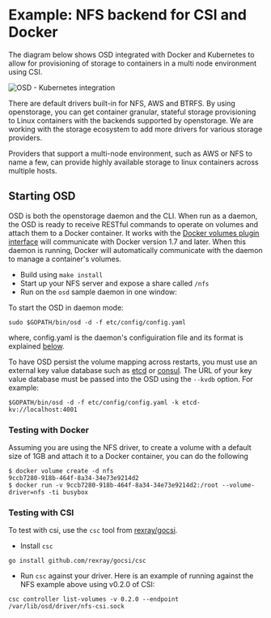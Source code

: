 # Example: NFS backend for CSI and Docker

The diagram below shows OSD integrated with Docker and Kubernetes to allow for provisioning of storage to containers in a multi node environment using CSI.

![OSD - Kubernetes integration](https://i.imgur.com/ktcVm10.png)

There are default drivers built-in for NFS, AWS and BTRFS.  By using openstorage, you can get container granular, stateful storage provisioning to Linux containers with the backends supported by openstorage.  We are working with the storage ecosystem to add more drivers for various storage providers.

Providers that support a multi-node environment, such as AWS or NFS to name a few, can provide highly available storage to linux containers across multiple hosts.

## Starting OSD

OSD is both the openstorage daemon and the CLI.  When run as a daemon, the OSD is ready to receive RESTful commands to operate on volumes and attach them to a Docker container.  It works with the [Docker volumes plugin interface](https://github.com/docker/docker/blob/e5af7a0e869c0a66f8ab30d3a90280843b9999e0/docs/extend/plugins_volume.md) will communicate with Docker version 1.7 and later.  When this daemon is running, Docker will automatically communicate with the daemon to manage a container's volumes.

* Build using `make install`
* Start up your NFS server and expose a share called `/nfs`
* Run on the `osd` sample daemon in one window:

To start the OSD in daemon mode:

```
sudo $GOPATH/bin/osd -d -f etc/config/config.yaml
```

where, config.yaml is the daemon's configuiration file and its format is explained [below](https://github.com/libopenstorage/openstorage/blob/master/README.md#osd-config-file).

To have OSD persist the volume mapping across restarts, you must use an external key value database such as [etcd](https://coreos.com/etcd/docs/latest/docker_guide.html) or [consul](https://www.consul.io/intro/getting-started/install.html).  The URL of your key value database must be passed into the OSD using the `--kvdb` option.  For example:

```
$GOPATH/bin/osd -d -f etc/config/config.yaml -k etcd-kv://localhost:4001
```

### Testing with Docker

Assuming you are using the NFS driver, to create a volume with a default size of 1GB and attach it to a Docker container, you can do the following
```
$ docker volume create -d nfs
9ccb7280-918b-464f-8a34-34e73e9214d2
$ docker run -v 9ccb7280-918b-464f-8a34-34e73e9214d2:/root --volume-driver=nfs -ti busybox
```

### Testing with CSI

To test with csi, use the `csc` tool from [rexray/gocsi](https://github.com/rexray/gocsi).

* Install `csc`

```
go install github.com/rexray/gocsi/csc
```

* Run `csc` against your driver. Here is an example of running against the NFS example above using v0.2.0 of CSI:

```
csc controller list-volumes -v 0.2.0 --endpoint /var/lib/osd/driver/nfs-csi.sock
```